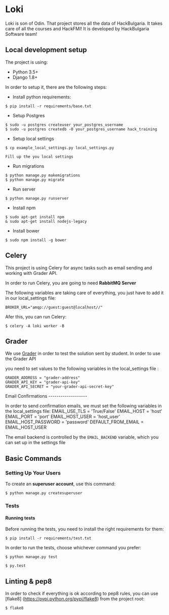 # Loki

Loki is son of Odin. That project stores all the data of HackBulgaria.
It takes care of all the courses and HackFMI! It is developed by HackBulgaria Software team!

Local development setup
-----------------------

The project is using:

-   Python 3.5+
-   Django 1.8+

In order to setup it, there are the following steps:

-   Install python requirements:

<!-- -->

    $ pip install -r requirements/base.txt

-   Setup Postgres

<!-- -->

    $ sudo -u postgres createuser your_postgres_username
    $ sudo -u postgres createdb -O your_postgres_username hack_training

-   Setup local settings

<!-- -->

    $ cp example_local_settings.py local_settings.py

    Fill up the you local settings

-   Run migrations

<!-- -->

    $ python manage.py makemigrations
    $ python manage.py migrate

-   Run server

<!-- -->

    $ python manage.py runserver

-   Install npm

<!-- -->

    $ sudo apt-get install npm
    & sudo apt-get install nodejs-legacy

-   Install bower

<!-- -->

    $ sudo npm install -g bower



Celery
------

This project is using Celery for async tasks such as email sending and working with Grader API.

In order to run Celery, you are going to need **RabbitMQ Server**

The following variables are taking care of everything, you just have to add it in our local_settings file:

    BROKER_URL="amqp://guest:guest@localhost//"

Afer this, you can run Celery:

    $ celery -A loki worker -B

Grader
------

We use [Grader](https://github.com/HackBulgaria/HackTester) in order to test the solution sent by student. In order to use the Grader API

you need to set values to the following variables in the local_settings file :

    GRADER_ADDRESS = "grader-address"
    GRADER_API_KEY = "grader-api-key"
    GRADER_API_SECRET = "your-grader-api-secret-key"



Email Confirmations  -------------------

In order to send confirmation emails, we must set the following variables in the local_settings file:
EMAIL_USE_TLS = 'True/False'
EMAIL_HOST = 'host'
EMAIL_PORT = 'port'
EMAIL_HOST_USER = 'host_user'
EMAIL_HOST_PASSWORD = 'password'
DEFAULT_FROM_EMAIL = EMAIL_HOST_USER


The email backend is controlled by the
`EMAIL_BACKEND` variable, which you can set up in the settings file 


Basic Commands
--------------

### Setting Up Your Users

To create an **superuser account**, use this command:

    $ python manage.py createsuperuser

 
### Tests

#### Running tests

Before running the tests, you need to install the right requirements for them:
    
    $ pip install -r requirements/test.txt
  
In order to run the tests, choose whichever command you prefer:

    $ python manage.py test

    $ py.test


Linting & pep8
--------------

In order to check if everything is ok according to pep8 rules, you can use
[flake8] (https://pypi.python.org/pypi/flake8) from the project root:
		
	$ flake8

